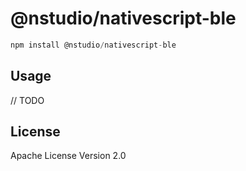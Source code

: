 # @nstudio/nativescript-ble

```javascript
npm install @nstudio/nativescript-ble
```

## Usage

// TODO

## License

Apache License Version 2.0
